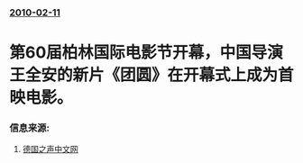 ### [2010-02-11](/news/2010/02/11/index.md)

##### 
#  第60届柏林国际电影节开幕，中国导演王全安的新片《团圆》在开幕式上成为首映电影。




### 信息来源:

1. [德国之声中文网](http://www.dw-world.de/dw/article/0,,5240938,00.html)
